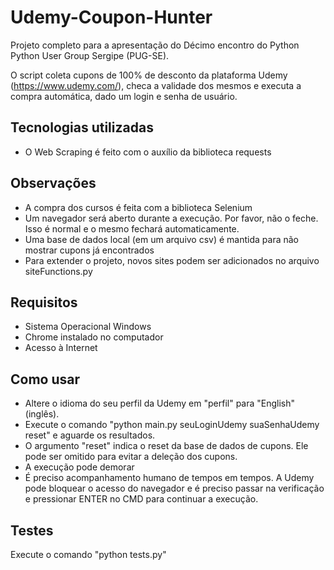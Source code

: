 # Udemy-Coupon-Hunter
Projeto completo para a apresentação do Décimo encontro do Python Python User Group Sergipe (PUG-SE).

O script coleta cupons de 100% de desconto da plataforma Udemy (https://www.udemy.com/), checa a validade dos mesmos e executa a compra automática, dado um login e senha de usuário.

## Tecnologias utilizadas  
- O Web Scraping é feito com o auxílio da biblioteca requests

## Observações
- A compra dos cursos é feita com a biblioteca Selenium
- Um navegador será aberto durante a execução. Por favor, não o feche. Isso é normal e o mesmo fechará automaticamente.
- Uma base de dados local (em um arquivo csv) é mantida para não mostrar cupons já encontrados
- Para extender o projeto, novos sites podem ser adicionados no arquivo siteFunctions.py

## Requisitos
- Sistema Operacional Windows
- Chrome instalado no computador
- Acesso à Internet

## Como usar
- Altere o idioma do seu perfil da Udemy em "perfil" para "English" (inglês).
- Execute o comando "python main.py seuLoginUdemy suaSenhaUdemy reset" e aguarde os resultados. 
- O argumento "reset" indica o reset da base de dados de cupons. Ele pode ser omitido para evitar a deleção dos cupons.
- A execução pode demorar
- É preciso acompanhamento humano de tempos em tempos. A Udemy pode bloquear o acesso do navegador e é preciso passar na verificação e pressionar ENTER no CMD para continuar a execução.

## Testes
Execute o comando "python tests.py"
